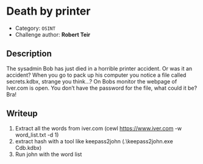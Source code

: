 # Death by printer

- Category: `OSINT`
- Challenge author: **Robert Teir**

## Description

The sysadmin Bob has just died in a horrible printer accident. Or was it an accident? When you go to pack up his computer you notice a file called secrets.kdbx, strange you think…? On Bobs monitor the webpage of Iver.com is open. You don’t have the password for the file, what could it be?
Bra!

## Writeup

1. Extract all the words from iver.com (cewl https://www.iver.com -w word_list.txt -d 1)
2. extract hash with a tool like keepass2john (.\keepass2john.exe Cdb.kdbx)
3. Run john with the word list